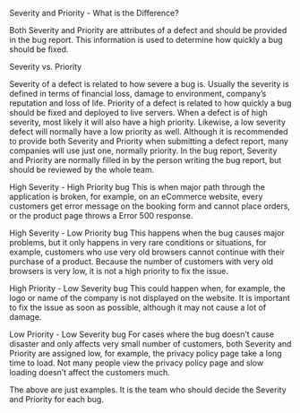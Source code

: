 Severity and Priority - What is the Difference?

Both Severity and Priority are attributes of a defect and should be provided in the bug report. 
This information is used to determine how quickly a bug should be fixed.

Severity vs. Priority

Severity of a defect is related to how severe a bug is. Usually the severity is defined in terms of financial loss, damage to environment, company’s reputation and loss of life.
Priority of a defect is related to how quickly a bug should be fixed and deployed to live servers. When a defect is of high severity, most likely it will also have a high priority. Likewise, a low severity defect will normally have a low priority as well.
Although it is recommended to provide both Severity and Priority when submitting a defect report, many companies will use just one, normally priority.
In the bug report, Severity and Priority are normally filled in by the person writing the bug report, but should be reviewed by the whole team.

High Severity - High Priority bug
This is when major path through the application is broken, for example, on an eCommerce website, every customers get error message on the booking form and cannot place orders, or the product page throws a Error 500 response.

High Severity - Low Priority bug
This happens when the bug causes major problems, but it only happens in very rare conditions or situations, for example, customers who use very old browsers cannot continue with their purchase of a product. Because the number of customers with very old browsers is very low, it is not a high priority to fix the issue.

High Priority - Low Severity bug
This could happen when, for example, the logo or name of the company is not displayed on the website. It is important to fix the issue as soon as possible, although it may not cause a lot of damage.

Low Priority - Low Severity bug
For cases where the bug doesn’t cause disaster and only affects very small number of customers, both Severity and Priority are assigned low, for example, the privacy policy page take a long time to load. Not many people view the privacy policy page and slow loading doesn’t affect the customers much.


The above are just examples. It is the team who should decide the Severity and Priority for each bug.
